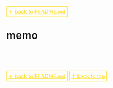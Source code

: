 <a href='../../README.md' id='top' style='border: 1px solid gold; padding: 5px; color: gold'>← back to README.md</a>

# memo

<br/>
<br/>
<br/>

<a href='../../README.md' id='top' style='border: 1px solid gold; padding: 5px; color: gold'>← back to README.md</a>
<a href='#top' style='border: 1px solid gold; padding: 5px; color: gold'>↑ back to top</a>
